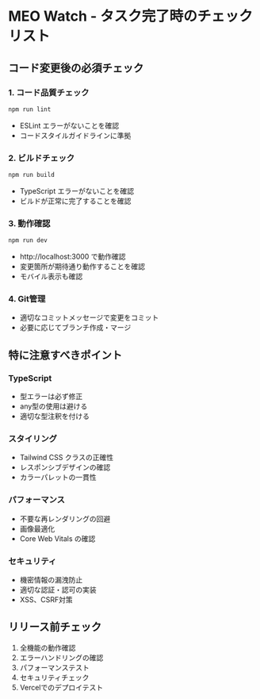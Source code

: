 # MEO Watch - タスク完了時のチェックリスト

## コード変更後の必須チェック

### 1. コード品質チェック
```bash
npm run lint
```
- ESLint エラーがないことを確認
- コードスタイルガイドラインに準拠

### 2. ビルドチェック
```bash
npm run build
```
- TypeScript エラーがないことを確認
- ビルドが正常に完了することを確認

### 3. 動作確認
```bash
npm run dev
```
- http://localhost:3000 で動作確認
- 変更箇所が期待通り動作することを確認
- モバイル表示も確認

### 4. Git管理
- 適切なコミットメッセージで変更をコミット
- 必要に応じてブランチ作成・マージ

## 特に注意すべきポイント

### TypeScript
- 型エラーは必ず修正
- any型の使用は避ける
- 適切な型注釈を付ける

### スタイリング
- Tailwind CSS クラスの正確性
- レスポンシブデザインの確認
- カラーパレットの一貫性

### パフォーマンス
- 不要な再レンダリングの回避
- 画像最適化
- Core Web Vitals の確認

### セキュリティ
- 機密情報の漏洩防止
- 適切な認証・認可の実装
- XSS、CSRF対策

## リリース前チェック
1. 全機能の動作確認
2. エラーハンドリングの確認
3. パフォーマンステスト
4. セキュリティチェック
5. Vercelでのデプロイテスト